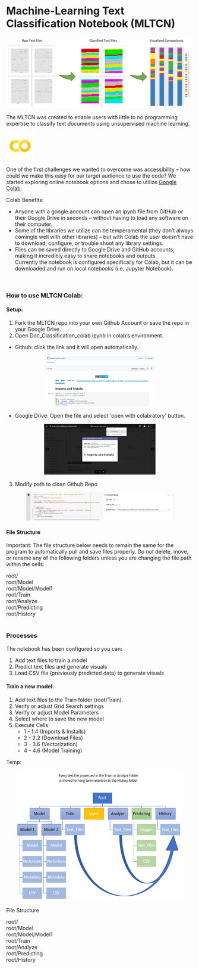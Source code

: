 # Machine-Learning Text Classification Notebook (MLTCN)
<p align="center">
<img src="Sandbox/img/classification_process.png" width="500" height="190" title="screenshot">
</p>

The MLTCN was created to enable users with little to no programming expertise to classify text documents using unsupervised machine learning.

<p align="left">
<img src="Sandbox/img/colab_favicon_256px.png" width="75" height="75" title="screenshot">
</p>

One of the first challenges we wanted to overcome was accessibility – how could we make this easy for our target audience to use the code? We started exploring online notebook options and chose to utilize <a href="https://colab.research.google.com">Google Colab</a>.

Colab Benefits:
- Anyone with a google account can open an ipynb file from GitHub or their Google Drive in seconds – without having to load any software on their computer.
- Some of the libraries we utilize can be temperamental (they don’t always comingle well with other libraries) – but with Colab the user doesn’t have to download, configure, or trouble shoot any library settings.
- Files can be saved directly to Google Drive and GitHub accounts, making it incredibly easy to share notebooks and outputs.<br>
Currently the notebook is configured specifically for Colab, but it can be downloaded and run on local notebooks (i.e. Jupyter Notebook).
<br>

### How to use MLTCN Colab:

#### Setup:
1.	Fork the MLTCN repo into your own Github Account or save the repo in your Google Drive.
2.	Open Doc_Classification_colab.ipynb in colab’s environment.
  - Github: click the link and it will open automatically.
  <p align="center">
<img src="Sandbox/img/open_colab_github.png" width="300" height="136" title="screenshot">
</p>

  - Google Drive: Open the file and select 'open with colabratory' button.
  
<p align="center">
<img src="Sandbox/img/open_colab_googleDrive.png" width="300" height="136" title="screenshot">
</p>

3. Modify path to cloan Github Repo
<p align="center">
<img src="Sandbox/img/custom_Ghub_Repo.png" width="400" height="75" title="screenshot">
</p>

#### File Structure

Important: The file structure below needs to remain the same for the program to automatically pull and save files properly. Do not delete, move, or rename any of the following folders unless you are changing the file path within the cells:

root/ <br>
root/Model<br>
root/Model/Model1<br>
root/Train<br>
root/Analyze<br>
root/Predicting<br>
root/History<br>
<br>

### Processes
The notebook has been configured so you can:
1. Add text files to train a model
2. Predict text files and generate visuals
3. Load CSV file (previously predicted data) to generate visuals

#### Train a new model:
1. Add text files to the Train folder (root/Train).
2. Verify or adjust Grid Search settings
3. Verify or adjust Model Parameters
4. Select where to save the new model
5. Execute Cells:
    - 1 - 1.4 (Imports & Installs)
    - 2 - 2.2 (Download Files)
    - 3 - 3.6 (Vectorization)
    - 4 - 4.6 (Model Training)
    
 

Temp:
<p align="center">
<img src="Sandbox/img/Text_Files_to_History.png" width="450" height="350" title="screenshot">
</p>
File Structure

root/ <br>
root/Model<br>
root/Model/Model1<br>
root/Train<br>
root/Analyze<br>
root/Predicting<br>
root/History<br>





